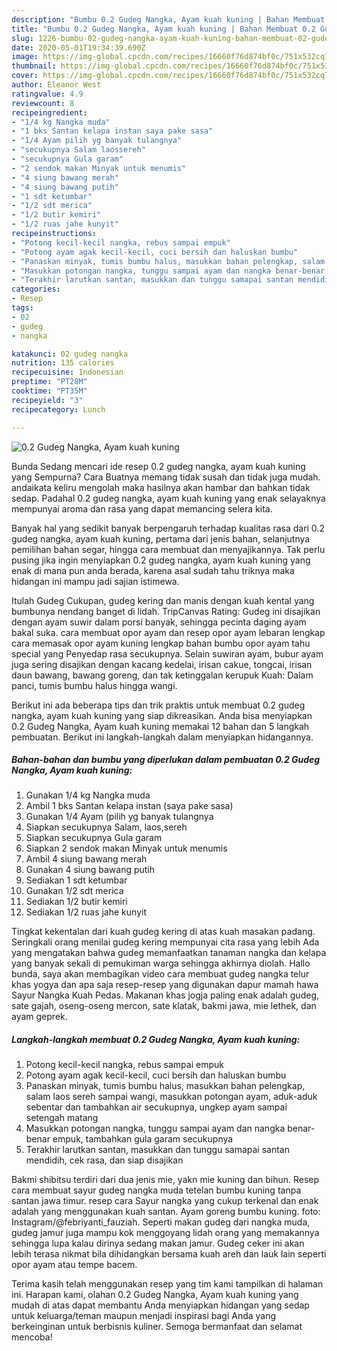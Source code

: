 ```yaml
---
description: "Bumbu 0.2 Gudeg Nangka, Ayam kuah kuning | Bahan Membuat 0.2 Gudeg Nangka, Ayam kuah kuning Yang Enak Banget"
title: "Bumbu 0.2 Gudeg Nangka, Ayam kuah kuning | Bahan Membuat 0.2 Gudeg Nangka, Ayam kuah kuning Yang Enak Banget"
slug: 1226-bumbu-02-gudeg-nangka-ayam-kuah-kuning-bahan-membuat-02-gudeg-nangka-ayam-kuah-kuning-yang-enak-banget
date: 2020-05-01T19:34:39.690Z
image: https://img-global.cpcdn.com/recipes/16660f76d874bf0c/751x532cq70/02-gudeg-nangka-ayam-kuah-kuning-foto-resep-utama.jpg
thumbnail: https://img-global.cpcdn.com/recipes/16660f76d874bf0c/751x532cq70/02-gudeg-nangka-ayam-kuah-kuning-foto-resep-utama.jpg
cover: https://img-global.cpcdn.com/recipes/16660f76d874bf0c/751x532cq70/02-gudeg-nangka-ayam-kuah-kuning-foto-resep-utama.jpg
author: Eleanor West
ratingvalue: 4.9
reviewcount: 8
recipeingredient:
- "1/4 kg Nangka muda"
- "1 bks Santan kelapa instan saya pake sasa"
- "1/4 Ayam pilih yg banyak tulangnya"
- "secukupnya Salam laossereh"
- "secukupnya Gula garam"
- "2 sendok makan Minyak untuk menumis"
- "4 siung bawang merah"
- "4 siung bawang putih"
- "1 sdt ketumbar"
- "1/2 sdt merica"
- "1/2 butir kemiri"
- "1/2 ruas jahe kunyit"
recipeinstructions:
- "Potong kecil-kecil nangka, rebus sampai empuk"
- "Potong ayam agak kecil-kecil, cuci bersih dan haluskan bumbu"
- "Panaskan minyak, tumis bumbu halus, masukkan bahan pelengkap, salam laos sereh sampai wangi, masukkan potongan ayam, aduk-aduk sebentar dan tambahkan air secukupnya, ungkep ayam sampai setengah matang"
- "Masukkan potongan nangka, tunggu sampai ayam dan nangka benar-benar empuk, tambahkan gula garam secukupnya"
- "Terakhir larutkan santan, masukkan dan tunggu samapai santan mendidih, cek rasa, dan siap disajikan"
categories:
- Resep
tags:
- 02
- gudeg
- nangka

katakunci: 02 gudeg nangka 
nutrition: 135 calories
recipecuisine: Indonesian
preptime: "PT28M"
cooktime: "PT35M"
recipeyield: "3"
recipecategory: Lunch

---
```



![0.2 Gudeg Nangka, Ayam kuah kuning](https://img-global.cpcdn.com/recipes/16660f76d874bf0c/751x532cq70/02-gudeg-nangka-ayam-kuah-kuning-foto-resep-utama.jpg)

Bunda Sedang mencari ide resep 0.2 gudeg nangka, ayam kuah kuning yang Sempurna? Cara Buatnya memang tidak susah dan tidak juga mudah. andaikata keliru mengolah maka hasilnya akan hambar dan bahkan tidak sedap. Padahal 0.2 gudeg nangka, ayam kuah kuning yang enak selayaknya mempunyai aroma dan rasa yang dapat memancing selera kita.

Banyak hal yang sedikit banyak berpengaruh terhadap kualitas rasa dari 0.2 gudeg nangka, ayam kuah kuning, pertama dari jenis bahan, selanjutnya pemilihan bahan segar, hingga cara membuat dan menyajikannya. Tak perlu pusing jika ingin menyiapkan 0.2 gudeg nangka, ayam kuah kuning yang enak di mana pun anda berada, karena asal sudah tahu triknya maka hidangan ini mampu jadi sajian istimewa.

Itulah Gudeg Cukupan, gudeg kering dan manis dengan kuah kental yang bumbunya nendang banget di lidah. TripCanvas Rating: Gudeg ini disajikan dengan ayam suwir dalam porsi banyak, sehingga pecinta daging ayam bakal suka. cara membuat opor ayam dan resep opor ayam lebaran lengkap cara memasak opor ayam kuning lengkap bahan bumbu opor ayam tahu special yang Penyedap rasa secukupnya. Selain suwiran ayam, bubur ayam juga sering disajikan dengan kacang kedelai, irisan cakue, tongcai, irisan daun bawang, bawang goreng, dan tak ketinggalan kerupuk Kuah: Dalam panci, tumis bumbu halus hingga wangi.


Berikut ini ada beberapa tips dan trik praktis untuk membuat 0.2 gudeg nangka, ayam kuah kuning yang siap dikreasikan. Anda bisa menyiapkan 0.2 Gudeg Nangka, Ayam kuah kuning memakai 12 bahan dan 5 langkah pembuatan. Berikut ini langkah-langkah dalam menyiapkan hidangannya.

<!--inarticleads1-->

##### Bahan-bahan dan bumbu yang diperlukan dalam pembuatan 0.2 Gudeg Nangka, Ayam kuah kuning:

1. Gunakan 1/4 kg Nangka muda
1. Ambil 1 bks Santan kelapa instan (saya pake sasa)
1. Gunakan 1/4 Ayam (pilih yg banyak tulangnya
1. Siapkan secukupnya Salam, laos,sereh
1. Siapkan secukupnya Gula garam
1. Siapkan 2 sendok makan Minyak untuk menumis
1. Ambil 4 siung bawang merah
1. Gunakan 4 siung bawang putih
1. Sediakan 1 sdt ketumbar
1. Gunakan 1/2 sdt merica
1. Sediakan 1/2 butir kemiri
1. Sediakan 1/2 ruas jahe kunyit


Tingkat kekentalan dari kuah gudeg kering di atas kuah masakan padang. Seringkali orang menilai gudeg kering mempunyai cita rasa yang lebih Ada yang mengatakan bahwa gudeg memanfaatkan tanaman nangka dan kelapa yang banyak sekali di pemukiman warga sehingga akhirnya diolah. Hallo bunda, saya akan membagikan video cara membuat gudeg nangka telur khas yogya dan apa saja resep-resep yang digunakan dapur mamah hawa Sayur Nangka Kuah Pedas. Makanan khas jogja paling enak adalah gudeg, sate gajah, oseng-oseng mercon, sate klatak, bakmi jawa, mie lethek, dan ayam geprek. 

<!--inarticleads2-->

##### Langkah-langkah membuat 0.2 Gudeg Nangka, Ayam kuah kuning:

1. Potong kecil-kecil nangka, rebus sampai empuk
1. Potong ayam agak kecil-kecil, cuci bersih dan haluskan bumbu
1. Panaskan minyak, tumis bumbu halus, masukkan bahan pelengkap, salam laos sereh sampai wangi, masukkan potongan ayam, aduk-aduk sebentar dan tambahkan air secukupnya, ungkep ayam sampai setengah matang
1. Masukkan potongan nangka, tunggu sampai ayam dan nangka benar-benar empuk, tambahkan gula garam secukupnya
1. Terakhir larutkan santan, masukkan dan tunggu samapai santan mendidih, cek rasa, dan siap disajikan


Bakmi shibitsu terdiri dari dua jenis mie, yakn mie kuning dan bihun. Resep cara membuat sayur gudeg nangka muda tetelan bumbu kuning tanpa santan jawa timur. resep cara Sayur nangka yang cukup terkenal dan enak adalah yang menggunakan kuah santan. Ayam goreng bumbu kuning. foto: Instagram/@febriyanti_fauziah. Seperti makan gudeg dari nangka muda, gudeg jamur juga mampu kok menggoyang lidah orang yang memakannya sehingga lupa kalau dirinya sedang makan jamur. Gudeg ceker ini akan lebih terasa nikmat bila dihidangkan bersama kuah areh dan lauk lain seperti opor ayam atau tempe bacem. 

Terima kasih telah menggunakan resep yang tim kami tampilkan di halaman ini. Harapan kami, olahan 0.2 Gudeg Nangka, Ayam kuah kuning yang mudah di atas dapat membantu Anda menyiapkan hidangan yang sedap untuk keluarga/teman maupun menjadi inspirasi bagi Anda yang berkeinginan untuk berbisnis kuliner. Semoga bermanfaat dan selamat mencoba!
